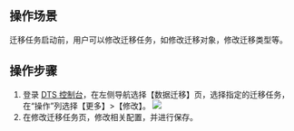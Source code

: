 
## 操作场景
迁移任务启动前，用户可以修改迁移任务，如修改迁移对象，修改迁移类型等。

## 操作步骤
1. 登录 [DTS 控制台](https://console.cloud.tencent.com/dts/migration)，在左侧导航选择【数据迁移】页，选择指定的迁移任务，在“操作”列选择【更多】>【修改】。
![](https://main.qcloudimg.com/raw/36e10404d3fbcbc44b6027ac6ee2fa02.png)
2. 在修改迁移任务页，修改相关配置，并进行保存。
